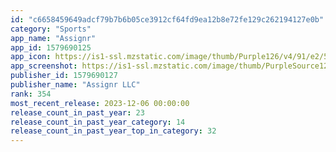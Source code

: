 ```yaml
---
id: "c6658459649adcf79b7b6b05ce3912cf64fd9ea12b8e72fe129c262194127e0b"
category: "Sports"
app_name: "Assignr"
app_id: 1579690125
app_icon: https://is1-ssl.mzstatic.com/image/thumb/Purple126/v4/91/e2/58/91e25869-4a36-cc1c-ae82-ba3dd565c0d2/AppIcon-0-0-1x_U007emarketing-0-0-0-10-0-0-sRGB-0-0-0-GLES2_U002c0-512MB-85-220-0-0.png/1024x1024bb.png
app_screenshot: https://is1-ssl.mzstatic.com/image/thumb/PurpleSource126/v4/08/ec/89/08ec899b-be24-52be-fc18-1971d751b7d3/fa5bce51-ff8e-4304-9f18-5addf09a644a_Simulator_Screenshot_-_iPhone_8_Plus_-_2023-04-26_at_08.20.13.png/1242x2208bb.png
publisher_id: 1579690127
publisher_name: "Assignr LLC"
rank: 354
most_recent_release: 2023-12-06 00:00:00
release_count_in_past_year: 23
release_count_in_past_year_category: 14
release_count_in_past_year_top_in_category: 32
---
```

